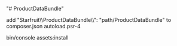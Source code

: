 "# ProductDataBundle" 

add "Starfruit\\\ProductDataBundle\\\\": "path/ProductDataBundle" to composer.json autoload.psr-4

bin/console assets:install
